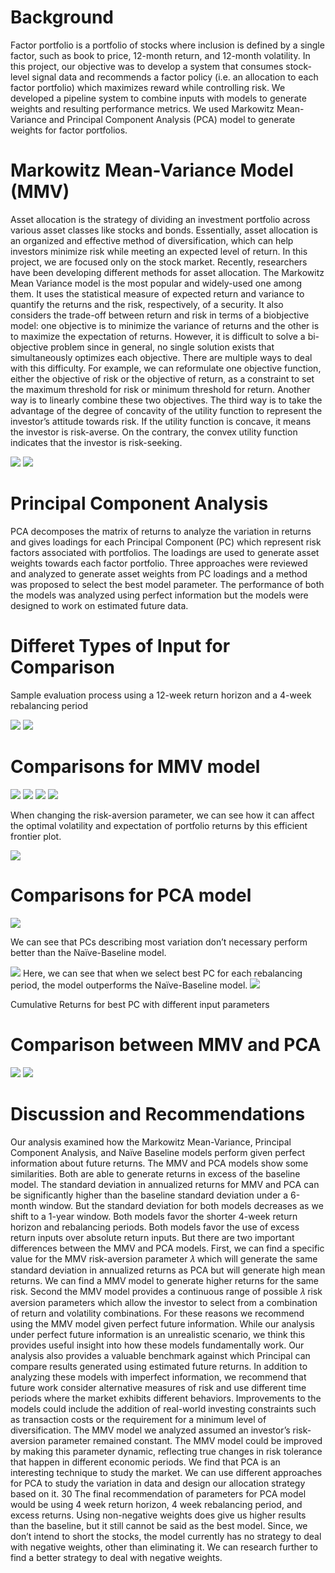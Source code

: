 # Background
Factor portfolio is a portfolio of stocks where inclusion is defined by a single factor, such
as book to price, 12-month return, and 12-month volatility. In this project, our objective was to
develop a system that consumes stock-level signal data and recommends a factor policy (i.e. an
allocation to each factor portfolio) which maximizes reward while controlling risk. We developed
a pipeline system to combine inputs with models to generate weights and resulting performance
metrics. We used Markowitz Mean-Variance and Principal Component Analysis (PCA) model to
generate weights for factor portfolios. 

# Markowitz Mean-Variance Model (MMV)

Asset allocation is the strategy of dividing an investment portfolio across various asset
classes like stocks and bonds. Essentially, asset allocation is an organized and effective method
of diversification, which can help investors minimize risk while meeting an expected level of
return. In this project, we are focused only on the stock market.
Recently, researchers have been developing different methods for asset allocation. The
Markowitz Mean Variance model is the most popular and widely-used one among them. It
uses the statistical measure of expected return and variance to quantify the returns and the risk,
respectively, of a security. It also considers the trade-off between return and risk in terms of a biobjective model: one objective is to minimize the variance of returns and the other is to maximize
the expectation of returns. However, it is difficult to solve a bi-objective problem since in general,
no single solution exists that simultaneously optimizes each objective. There are multiple ways
to deal with this difficulty. For example, we can reformulate one objective function, either the
objective of risk or the objective of return, as a constraint to set the maximum threshold for
risk or minimum threshold for return. Another way is to linearly combine these two objectives. The third way is to take the advantage of the degree of concavity of the utility function to
represent the investor’s attitude towards risk. If the utility function is concave, it means the
investor is risk-averse. On the contrary, the convex utility function indicates that the investor is
risk-seeking.

<img src="images/Picture2.png?raw=true"/>
<img src="images/Picture3.png?raw=true"/>

# Principal Component Analysis

PCA decomposes the matrix of returns to analyze the variation in returns and gives
loadings for each Principal Component (PC) which represent risk factors associated with
portfolios. The loadings are used to generate asset weights towards each factor portfolio. Three
approaches were reviewed and analyzed to generate asset weights from PC loadings and a
method was proposed to select the best model parameter. The performance of both the models
was analyzed using perfect information but the models were designed to work on estimated
future data. 

# Differet Types of Input for Comparison

Sample evaluation process using a 12-week return horizon and a 4-week rebalancing period

<img src="images/Picture4.png?raw=true"/>
<img src="images/Picture5.png?raw=true"/>

# Comparisons for MMV model

<img src="images/Picture18.png?raw=true"/>
<img src="images/Picture19.png?raw=true"/>
<img src="images/Picture20.png?raw=true"/>
<img src="images/Picture21.png?raw=true"/>

When changing the risk-aversion parameter, we can see how it can affect the optimal volatility and expectation of portfolio returns by this efficient frontier plot. 

<img src="images/Picture14.png?raw=true"/>

# Comparisons for PCA model

<img src="images/Picture15.png?raw=true"/>

We can see that PCs describing most variation don’t necessary perform better than the Naïve-Baseline model.

<img src="images/Picture16.png?raw=true"/>
Here, we can see that when we select best PC for each rebalancing period, the model outperforms the Naïve-Baseline model.

<img src="images/Picture17.png?raw=true"/>



Cumulative Returns for best PC with different input parameters

# Comparison between MMV and PCA

<img src="images/Picture6.png?raw=true"/>
<img src="images/Picture7.png?raw=true"/>

# Discussion and Recommendations

Our analysis examined how the Markowitz Mean-Variance, Principal Component Analysis,
and Naïve Baseline models perform given perfect information about future returns. The MMV
and PCA models show some similarities. Both are able to generate returns in excess of the
baseline model. The standard deviation in annualized returns for MMV and PCA can be
significantly higher than the baseline standard deviation under a 6-month window. But the
standard deviation for both models decreases as we shift to a 1-year window. Both models favor
the shorter 4-week return horizon and rebalancing periods. Both models favor the use of excess
return inputs over absolute return inputs.
But there are two important differences between the MMV and PCA models. First, we
can find a specific value for the MMV risk-aversion parameter 𝜆 which will generate the same
standard deviation in annualized returns as PCA but will generate high mean returns. We can
find a MMV model to generate higher returns for the same risk. Second the MMV model provides
a continuous range of possible 𝜆 risk aversion parameters which allow the investor to select from
a combination of return and volatility combinations. For these reasons we recommend using the
MMV model given perfect future information.
 While our analysis under perfect future information is an unrealistic scenario, we think this
provides useful insight into how these models fundamentally work. Our analysis also provides a
valuable benchmark against which Principal can compare results generated using estimated future
returns. In addition to analyzing these models with imperfect information, we recommend that
future work consider alternative measures of risk and use different time periods where the market
exhibits different behaviors. Improvements to the models could include the addition of real-world
investing constraints such as transaction costs or the requirement for a minimum level of
diversification. The MMV model we analyzed assumed an investor’s risk-aversion parameter
remained constant. The MMV model could be improved by making this parameter dynamic,
reflecting true changes in risk tolerance that happen in different economic periods.
We find that PCA is an interesting technique to study the market. We can use different
approaches for PCA to study the variation in data and design our allocation strategy based on it. 
30
The final recommendation of parameters for PCA model would be using 4 week return horizon,
4 week rebalancing period, and excess returns.
 Using non-negative weights does give us higher results than the baseline, but it still
cannot be said as the best model. Since, we don’t intend to short the stocks, the model currently
has no strategy to deal with negative weights, other than eliminating it. We can research further
to find a better strategy to deal with negative weights. 

